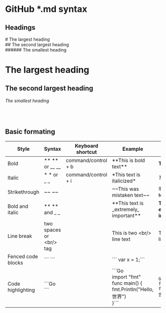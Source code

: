 # GitHub *.md syntax  
 
## Headings
\# The largest heading <br/>
\#\# The second largest heading <br/>
\#\#\#\#\#\# The smallest heading <br/>

# The largest heading
## The second largest heading
###### The smallest heading
<br/>

## Basic formating  

Style              |	Syntax         | Keyboard shortcut   | Example                                      | Output
------------------ |--------------- | ------------------- | -------------------------------------------- | -------
Bold               | ** ** or __ __ | command/control + b | \*\*This is bold text\*\*                    | **This is bold text** 
Italic             | * * or _ _     | command/control + i | \*This text is italicized\*                  | *This text is italicized*
Strikethrough      | ~~ ~~          |                     | \~\~This was mistaken text\~\~               | ~~This was mistaken text~~ 
Bold and italic    | ** ** and _ _  |                     | \*\*This text is \_extremely\_ important\*\* | **This text is _extremely_ important**
Line break         | two spaces or \<br\/\> tag |         | This is two \<br\/\> line text               | This is two <br/> line text
Fenced code blocks | \`\`\` \`\`\`  |                     | \`\`\` var x = 1;\`\`\`                      |  ``` var x = 1;```
Code highlighting  | \`\`\`Go <br/>\`\`\` |               | \`\`\`Go <br/> import "fmt" <br/> func main() { <br/> fmt.Println("Hello, 世界") <br/> }\`\`\` |  ```Go import "fmt" func main() { fmt.Println("Hello, 世界") }```
